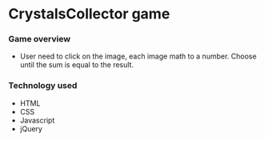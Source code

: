 # CrystalsCollector game

### Game overview
 * User need to click on the image, each image math to a number. Choose until the sum is equal to the result.
### Technology used
  * HTML
  * CSS
  * Javascript
  * jQuery
